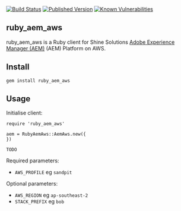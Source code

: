 [![Build Status](https://img.shields.io/travis/shinesolutions/ruby_aem.svg)](http://travis-ci.org/shinesolutions/ruby_aem)
[![Published Version](https://badge.fury.io/rb/ruby_aem.svg)](https://rubygems.org/gems/ruby_aem)
[![Known Vulnerabilities](https://snyk.io/test/github/shinesolutions/ruby_aem_aws/badge.svg)](https://snyk.io/test/github/shinesolutions/ruby_aem_aws)

ruby_aem_aws
------------

ruby_aem_aws is a Ruby client for Shine Solutions [Adobe Experience Manager (AEM)](http://www.adobe.com/au/marketing-cloud/enterprise-content-management.html) (AEM) Platform on AWS.

<!--
[Versions History](docs/versions.md)
-->

Install
-------

    gem install ruby_aem_aws

Usage
-----

Initialise client:

    require 'ruby_aem_aws'

    aem = RubyAemAws::AemAws.new({
    })

    TODO

Required parameters:

- `AWS_PROFILE` eg `sandpit`

Optional parameters:

- `AWS_REGION` eg `ap-southeast-2`
- `STACK_PREFIX` eg `bob`
